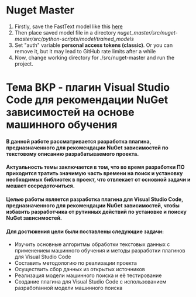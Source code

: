 # Nuget Master
1) Firstly, save the FastText model like this [here](https://git.kpfu.ru/RIKhodzhamirzoev/nuget_master/-/blob/main/src/nuget-master/src/python-scripts/model/nuget_master.ipynb?ref_type=heads#:~:text=%23%20Save%20the%20model%20to%20a%20file)
2) Then place saved model file in a  directory _nuget_master/src/nuget-master/src/python-scripts/model/trained_models_
3) Set "auth" variable **personal access tokens (classic)**. Or you can remove it, but it may lead to GitHub rate limits after a while
4) Now, change working directory for ./src/nuget-master and run the project.

# Тема ВКР - плагин Visual Studio Code для рекомендации NuGet зависимостей на основе машинного обучения
#### В данной работе рассматривается разработка плагина, предназначенного для рекомендации NuGet зависимостей по текстовому описанию разрабатываемого проекта.
#### Актуальность темы заключается в том, что во время разработки ПО приходится тратить значимую часть времени на поиск и установку необходимых библиотек в проект, что отвлекает от основной задачи и мешает сосредоточиться.
#### Целью работы является разработка плагина для Visual Studio Code, предназначенного для рекомендации NuGet зависимостей, чтобы избавить разработчика от рутинных действий по установке и поиску NuGet зависимостей.
#### Для достижения цели были поставлены следующие задачи:
*	Изучить основные алгоритмы обработки текстовых данных с применением машинного обучения и методы разработки плагинов для Visual Studio Code
*	Составить методологию по реализации проекта
*	Осуществить сбор данных из открытых источников
*	Реализация модели машинного поиска и её тестирование
*	Создание плагина для Visual Studio Code с использованием разработанной модели машинного поиска
